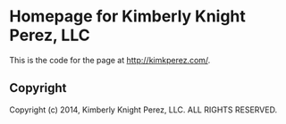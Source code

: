 # Homepage for Kimberly Knight Perez, LLC

This is the code for the page at http://kimkperez.com/.

## Copyright

Copyright (c) 2014, Kimberly Knight Perez, LLC.  ALL RIGHTS RESERVED.
